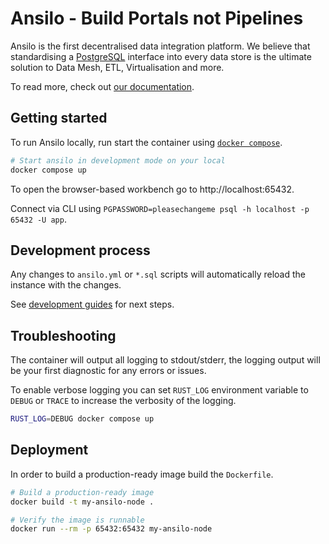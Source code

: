 # Ansilo - Build Portals not Pipelines

Ansilo is the first decentralised data integration platform. 
We believe that standardising a [PostgreSQL](https://postgresql.org) interface into every data store is the ultimate solution to Data Mesh, ETL, Virtualisation and more.

To read more, check out [our documentation](https://docs.ansilo.io).

## Getting started

To run Ansilo locally, run start the container using [`docker compose`](https://docs.docker.com/compose/).

```sh
# Start ansilo in development mode on your local
docker compose up
```

To open the browser-based workbench go to http://localhost:65432.

Connect via CLI using `PGPASSWORD=pleasechangeme psql -h localhost -p 65432 -U app`.

## Development process

Any changes to `ansilo.yml` or `*.sql` scripts will automatically reload the instance with the changes.

See [development guides](https://docs.ansilo.io/category/development-guides/) for next steps.

## Troubleshooting

The container will output all logging to stdout/stderr, the logging output will be your first
diagnostic for any errors or issues.

To enable verbose logging you can set `RUST_LOG` environment variable to `DEBUG` or `TRACE` to increase
the verbosity of the logging.

```sh
RUST_LOG=DEBUG docker compose up
```

## Deployment

In order to build a production-ready image build the `Dockerfile`.

```sh
# Build a production-ready image
docker build -t my-ansilo-node .
```

```sh
# Verify the image is runnable
docker run --rm -p 65432:65432 my-ansilo-node
```

